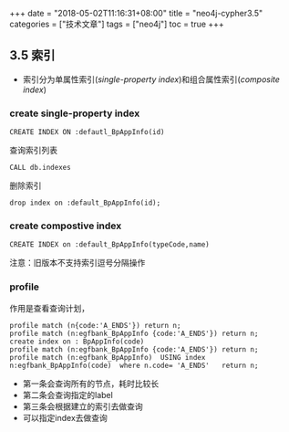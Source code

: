 +++
date = "2018-05-02T11:16:31+08:00" title = "neo4j-cypher3.5" categories = ["技术文章"] tags = ["neo4j"] toc = true
+++

## 3.5 索引

- 索引分为单属性索引(*single-property index*)和组合属性索引(*composite index*)

### create single-property index

```cypher
CREATE INDEX ON :defautl_BpAppInfo(id)
```

查询索引列表

```cypher
CALL db.indexes
```

删除索引

```
drop index on :default_BpAppInfo(id);
```

### create compostive index

```cypher
CREATE INDEX on :default_BpAppInfo(typeCode,name)
```

注意：旧版本不支持索引逗号分隔操作

### profile

作用是查看查询计划，

```cypher
profile match (n{code:'A_ENDS'}) return n;
profile match (n:egfbank_BpAppInfo {code:'A_ENDS'}) return n;
create index on : BpAppInfo(code)
profile match (n:egfbank_BpAppInfo {code:'A_ENDS'}) return n;
profile match (n:egfbank_BpAppInfo)  USING index  n:egfbank_BpAppInfo(code)  where n.code= 'A_ENDS'   return n;
```

- 第一条会查询所有的节点，耗时比较长
- 第二条会查询指定的label
- 第三条会根据建立的索引去做查询
- 可以指定index去做查询
